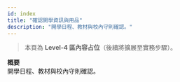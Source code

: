 ```yaml
---
id: index
title: "確認開學資訊與用品"
description: "開學日程、教材與校內守則確認。"
---
```


> 本頁為 **Level-4 區內容占位**（後續將擴展至實務步驟）。

**概要**  
開學日程、教材與校內守則確認。
